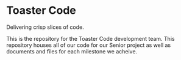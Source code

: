 # Toaster Code

Delivering crisp slices of code.

This is the repository for the Toaster Code development team. This repository houses all of our code for our Senior project as well as documents and files for each milestone we acheive.